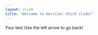 ```yaml
---
layout: slide
title: "Welcome to Heritier third slide!"
---
```

Your text
Use the left arrow to go back!

